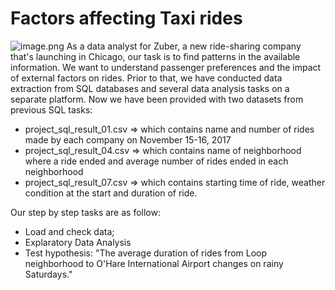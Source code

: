 # Factors affecting Taxi rides
![image.png](attachment:image.png)
As a data analyst for Zuber, a new ride-sharing company that's launching in Chicago, our task is to find patterns in the available information. We want to understand passenger preferences and the impact of external factors on rides. Prior to that, we have conducted data extraction from SQL databases and several data analysis tasks on a separate platform. Now we have been provided with two datasets from previous SQL tasks:
 - project_sql_result_01.csv => which contains name and number of rides made by each company on November 15-16, 2017
 - project_sql_result_04.csv => which contains name of neighborhood where a ride ended and average number of rides ended in each neighborhood
 - project_sql_result_07.csv => which contains starting time of ride, weather condition at the start and duration of ride.

Our step by step tasks are as follow:
- Load and check data;
- Explaratory Data Analysis
- Test hypothesis: "The average duration of rides from Loop neighborhood to O'Hare International Airport changes on rainy Saturdays."
